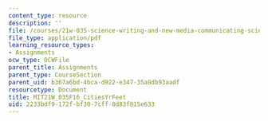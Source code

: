 ```yaml
---
content_type: resource
description: ''
file: /courses/21w-035-science-writing-and-new-media-communicating-science-to-the-public-fall-2016/2233bdf9172fbf307cff0d83f815e633_MIT21W_035F16_CitiesYrFeet.pdf
file_type: application/pdf
learning_resource_types:
- Assignments
ocw_type: OCWFile
parent_title: Assignments
parent_type: CourseSection
parent_uid: b367a6bd-4bca-d922-e347-35a8db93aadf
resourcetype: Document
title: MIT21W_035F16_CitiesYrFeet
uid: 2233bdf9-172f-bf30-7cff-0d83f815e633
---
```

